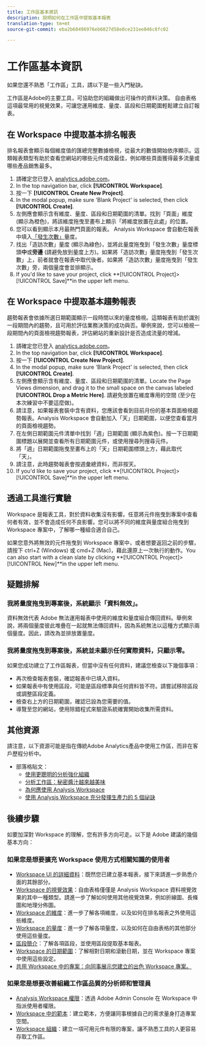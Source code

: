 ```yaml
---
title: 工作區基本資訊
description: 說明如何在工作區中提取基本報表
translation-type: tm+mt
source-git-commit: eba2b60496976eb6027d58e0ce231ee046c8fc02

---
```



# 工作區基本資訊

如果您還不熟悉「工作區」工具，請以下是一些入門秘訣。

工作區是Adobe的主要工具，可協助您的組織做出可操作的資料決策。 自由表格這項最常用的視覺效果，可讓您運用維度、量度、區段和日期範圍輕鬆建立自訂報表。

## 在 Workspace 中提取基本排名報表

排名報表會顯示每個維度值的匯總完整數據檢視，從最大的數值開始依序顯示。這類報表類型有助於查看您網站的哪些元件成效最佳，例如哪些頁面獲得最多流量或哪些產品銷售最多。

1. 請確定您已登入 [analytics.adobe.com](https://analytics.adobe.com)。
1. In the top navigation bar, click **[!UICONTROL Workspace]**.
1. 按一下 **[!UICONTROL Create New Project]**.
1. In the modal popup, make sure &#39;Blank Project&#39; is selected, then click **[!UICONTROL Create]**.
1. 左側應會顯示含有維度、量度、區段和日期範圍的清單。找到「頁面」維度 (顯示為橙色)，將該維度拖曳至畫布上顯示「將維度放置在此處」的位置。
1. 您可以看到顯示本月最熱門頁面的報表。 Analysis Workspace 會自動在報表中填入[「發生次數」](https://docs.adobe.com/content/help/en/analytics/components/variables/metrics/metrics-occurrences.html)量度。
1. 找出「造訪次數」量度 (顯示為綠色)，並將此量度拖曳到「發生次數」量度標頭&#x200B;**中**&#x200B;或&#x200B;**旁邊** (請避免放到量度上方)。如果將「造訪次數」量度拖曳到「發生次數」上，前者就會在報表中取代後者。如果將「造訪次數」量度拖曳到「發生次數」旁，兩個量度會並排顯示。
1. If you&#39;d like to save your project, click **[!UICONTROL Project]>[!UICONTROL Save]**in the upper left menu.

## 在 Workspace 中提取基本趨勢報表

趨勢報表會依據所選日期範圍顯示一段時間以來的量度檢視。這類報表有助於識別一段期間內的趨勢，且可用於評估業務決策的成功與否。舉例來說，您可以檢視一段期間內的頁面檢視趨勢報表，評估網站的重新設計是否造成流量的增減。

1. 請確定您已登入 [analytics.adobe.com](https://analytics.adobe.com)。
1. In the top navigation bar, click **[!UICONTROL Workspace]**.
1. 按一下 **[!UICONTROL Create New Project]**.
1. In the modal popup, make sure &#39;Blank Project&#39; is selected, then click **[!UICONTROL Create]**.
1. 左側應會顯示含有維度、量度、區段和日期範圍的清單。Locate the Page Views dimension, and drag it to the small space on the canvas labeled **[!UICONTROL Drop a Metric Here]**. 請避免放置在維度專用的空間 (至少在本次練習中不要這麼做)。
1. 請注意，如果報表套裝中含有資料，您應該會看到目前月份的基本頁面檢視趨勢報表。Analysis Workspace 會自動加入「天」日期範圍，以便您查看當月的頁面檢視趨勢。
1. 在左側日期範圍元件清單中找到「週」日期範圍 (顯示為紫色)。按一下日期範圍標題以展開並查看所有日期範圍元件，或使用搜尋列搜尋元件。
1. 將「週」日期範圍拖曳至畫布上的「天」日期範圍標頭上方，藉此取代「天」。
1. 請注意，此時趨勢報表會按週彙總資料，而非按天。
1. If you&#39;d like to save your project, click **[!UICONTROL Project]>[!UICONTROL Save]**in the upper left menu.

## 透過工具進行實驗

 Workspace 是報表工具，對於資料收集沒有影響。任意將元件拖曳到專案中查看何者有效，並不會造成任何不良影響。您可以將不同的維度與量度組合拖曳到 Workspace 專案中，了解哪一種組合適合自己。

如果您意外將無效的元件拖曳到 Workspace 專案中，或者想要返回之前的步驟，請按下 ctrl+Z (Windows) 或 cmd+Z (Mac)，藉此還原上一次執行的動作。You can also start with a clean slate by clicking **[!UICONTROL Project]>[!UICONTROL New]**in the upper left menu.

## 疑難排解

### 我將量度拖曳到專案後，系統顯示「資料無效」。

資料無效代表 Adobe 無法運用報表中使用的維度和量度組合傳回資料。舉例來說，將兩個量度彼此堆疊在一起就無法傳回資料，因為系統無法以這種方式顯示兩個量度。因此，請改為並排放置量度。

### 我將量度拖曳到專案後，系統並未顯示任何實際資料，只顯示零。

如果您成功建立了工作區報表，但當中沒有任何資料，建議您檢查以下幾個事項：

* 再次檢查報表套裝，確認報表中已填入資料。
* 如果報表中有使用區段，可能是區段標準與任何資料皆不符。請嘗試移除區段或調整區段定義。
* 檢查右上方的日期範圍，確認已設為您需要的值。
* 導覽至您的網站，使用除錯程式來驗證系統確實開始收集所需資料。

## 其他資源

請注意，以下資源可能是指在傳統Adobe Analytics產品中使用工作區，而非在客戶歷程分析中。

* 部落格貼文：
   * [使用更聰明的分析強化組織](https://theblog.adobe.com/adobe-analytics-fall-2016-release-empowering-organizations-smarter-analysis/)
   * [分析工作區：秘密醬汁越來越美味](https://theblog.adobe.com/analysis-workspace-secret-sauce-getting-tastier/)
   * [為何應使用 Analysis Workspace](https://theblog.adobe.com/why-you-should-be-using-analysis-workspace-in-adobe-analytics/)
   * [使用 Analysis Workspace 充分發揮生產力的 5 個祕訣](https://theblog.adobe.com/5-tips-maximize-productivity-analysis-workspace/)

## 後續步驟

如要加深對 Workspace 的理解，您有許多方向可走。以下是 Adobe 建議的幾個基本方向：

### 如果您是想要擴充 Workspace 使用方式相關知識的使用者

* [Workspace UI 的詳細資料](https://docs.adobe.com/content/help/en/analytics/analyze/analysis-workspace/build-workspace-project/t-freeform-project.html)：既然您已建立基本報表，接下來請進一步熟悉介面的其餘部分。
* [Workspace 的視覺效果](https://docs.adobe.com/content/help/en/analytics/analyze/analysis-workspace/visualizations/freeform-analysis-visualizations.html)：自由表格僅僅是 Analysis Workspace 資料視覺效果的其中一種類型。請進一步了解如何使用其他視覺效果，例如折線圖、長條圖和地理分佈圖。
* [Workspace 的維度](https://docs.adobe.com/content/help/en/analytics/analyze/analysis-workspace/components/dimensions/t-breakdown-fa.html)：進一步了解各項維度，以及如何在排名報表之外使用這些維度。
* [Workspace 的量度](https://docs.adobe.com/content/help/en/analytics/analyze/analysis-workspace/components/apply-create-metrics.html)：進一步了解各項量度，以及如何在自由表格的其他部分使用這些量度。
* [區段簡介](https://docs.adobe.com/content/help/en/analytics/analyze/analysis-workspace/components/t-freeform-project-segment.html)：了解各項區段，並使用區段提取基本報表。
* [Workspace 的日期範圍](https://docs.adobe.com/content/help/en/analytics/analyze/analysis-workspace/components/calendar-date-ranges/calendar.html)：了解相對日期和滾動日期，並在 Workspace 專案中使用這些設定。
* [共用 Workspace 中的專案：向同事展示您建立的出色 Workspace 專案。](https://docs.adobe.com/content/help/en/analytics/analyze/analysis-workspace/curate-share/curate.html)

### 如果您是想要改善組織工作區品質的分析師和管理員

* [Analysis Workspace 權限](https://docs.adobe.com/content/help/en/core-services/interface/manage-users-and-products/admin-getting-started.html)：透過 Adobe Admin Console 在 Workspace 中指派使用者權限。
* [Workspace 中的範本](https://docs.adobe.com/content/help/en/analytics/analyze/analysis-workspace/build-workspace-project/starter-projects.html)：建立範本，方便讓同事根據自己的需求量身打造專案空間。
* [Workspace 組織](https://docs.adobe.com/content/help/en/analytics/analyze/analysis-workspace/curate-share/curate.html)：建立一項可用元件有限的專案，讓不熟悉工具的人更容易存取工作區。
